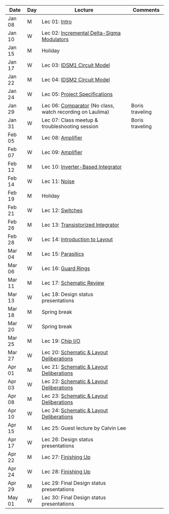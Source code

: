 | Date  | Day  | Lecture  | Comments  |
|---|---|---|---|
|Jan 08	|M |Lec 01: [Intro](/1_Lectures/pdf/LEC01.pdf) |   |
|Jan 10	|W |Lec 02: [Incremental Delta-Sigma Modulators](/1_Lectures/pdf/LEC02.pdf) |   |
|Jan 15	|M |Holiday  |   |
|Jan 17	|W |Lec 03: [IDSM1 Circuit Model](/1_Lectures/pdf/LEC03.pdf) |   |
|Jan 22	|M |Lec 04: [IDSM2 Circuit Model](/1_Lectures/pdf/LEC04.pdf) |   |
|Jan 24	|W |Lec 05: [Project Specifications](/1_Lectures/pdf/LEC05.pdf)   |   |
|Jan 29	|M |Lec 06: [Comparator](/1_Lectures/pdf/LEC06.pdf) (No class, watch recording on Laulima)   |Boris traveling   |
|Jan 31	|W |Lec 07: Class meetup & troubleshooting session   |Boris traveling   |
|Feb 05	|M |Lec 08: [Amplifier](/1_Lectures/pdf/LEC08.pdf)   |   |
|Feb 07	|W |Lec 09: [Amplifier](/1_Lectures/pdf/LEC09.pdf)   |   |
|Feb 12	|M |Lec 10: [Inverter-Based Integrator](/1_Lectures/pdf/LEC10.pdf) |   |
|Feb 14	|W |Lec 11: [Noise](/1_Lectures/pdf/LEC11.pdf)    |   |
|Feb 19	|M |Holiday  |   |
|Feb 21	|W |Lec 12: [Switches](/1_Lectures/pdf/LEC12.pdf)   |   |
|Feb 26	|M |Lec 13: [Transistorized Integrator](/1_Lectures/pdf/LEC13.pdf)   |   |
|Feb 28	|W |Lec 14: [Introduction to Layout](/1_Lectures/pdf/LEC14.pdf)   |   |
|Mar 04	|M |Lec 15: [Parasitics](/1_Lectures/pdf/LEC15.pdf)   |   |
|Mar 06	|W |Lec 16: [Guard Rings](/1_Lectures/pdf/LEC16.pdf)   |   |
|Mar 11	|M |Lec 17: [Schematic Review](/1_Lectures/pdf/LEC17.pdf) |   |
|Mar 13	|W |Lec 18: Design status presentations   |   |
|Mar 18	|M |Spring break   |   |
|Mar 20	|W |Spring break   |   |
|Mar 25	|M |Lec 19: [Chip I/O](/1_Lectures/pdf/LEC19.pdf)   |   |
|Mar 27	|W |Lec 20: [Schematic & Layout Deliberations](/1_Lectures/pdf/LEC20.pdf) |   |
|Apr 01	|M |Lec 21: [Schematic & Layout Deliberations](/1_Lectures/pdf/LEC21.pdf)|   |
|Apr 03	|W |Lec 22: [Schematic & Layout Deliberations](/1_Lectures/pdf/LEC22.pdf)   |   |
|Apr 08	|M |Lec 23: [Schematic & Layout Deliberations](/1_Lectures/pdf/LEC23.pdf)   |   |
|Apr 10	|W |Lec 24: [Schematic & Layout Deliberations](/1_Lectures/pdf/LEC24.pdf)   |   |
|Apr 15	|M |Lec 25: Guest lecture by Calvin Lee   |   |
|Apr 17	|W |Lec 26: Design status presentations   |   |
|Apr 22	|M |Lec 27: [Finishing Up](/1_Lectures/pdf/LEC27.pdf)   |   |
|Apr 24	|W |Lec 28: [Finishing Up](/1_Lectures/pdf/LEC28.pdf)   |   |
|Apr 29	|M |Lec 29: Final Design status presentations   |   |
|May 01	|W |Lec 30: Final Design status presentations   |   |